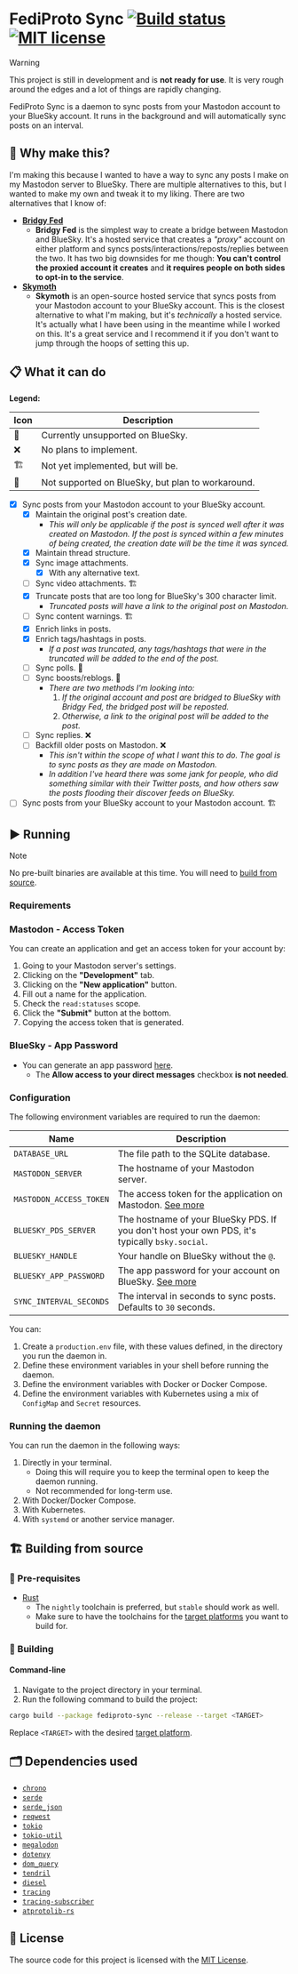 # FediProto Sync [![Build status](https://github.com/Smalls1652/fediproto-sync/actions/workflows/build.yml/badge.svg?branch=main)](https://github.com/Smalls1652/fediproto-sync/actions/workflows/build.yml) [![MIT license](https://badgen.net/static/License/MIT/blue)](./LICENSE)

> [!WARNING]
> This project is still in development and is **not ready for use**. It is very rough around the edges and a lot of things are rapidly changing.

FediProto Sync is a daemon to sync posts from your Mastodon account to your BlueSky account. It runs in the background and will automatically sync posts on an interval.

## 🤔 Why make this?

I'm making this because I wanted to have a way to sync any posts I make on my Mastodon server to BlueSky. There are multiple alternatives to this, but I wanted to make my own and tweak it to my liking. There are two alternatives that I know of:

- [**Bridgy Fed**](https://github.com/snarfed/bridgy-fed)
  - **Bridgy Fed** is the simplest way to create a bridge between Mastodon and BlueSky. It's a hosted service that creates a *"proxy"* account on either platform and syncs posts/interactions/reposts/replies between the two. It has two big downsides for me though: **You can't control the proxied account it creates** and **it requires people on both sides to opt-in to the service**.
- [**Skymoth**](https://github.com/thilobillerbeck/skymoth)
  - **Skymoth** is an open-source hosted service that syncs posts from your Mastodon account to your BlueSky account. This is the closest alternative to what I'm making, but it's *technically* a hosted service. It's actually what I have been using in the meantime while I worked on this. It's a great service and I recommend it if you don't want to jump through the hoops of setting this up.

## 📋 What it can do

**Legend:**

| Icon | Description |
| --- | --- |
| 🛑 | Currently unsupported on BlueSky. |
| ❌ | No plans to implement. |
| 🏗️ | Not yet implemented, but will be. |
| 🚧 | Not supported on BlueSky, but plan to workaround. |

- [x] Sync posts from your Mastodon account to your BlueSky account.
  - [x] Maintain the original post's creation date.
    - *This will only be applicable if the post is synced well after it was created on Mastodon. If the post is synced within a few minutes of being created, the creation date will be the time it was synced.*
  - [x] Maintain thread structure.
  - [x] Sync image attachments.
    - [x] With any alternative text.
  - [ ] Sync video attachments. 🏗️
  - [x] Truncate posts that are too long for BlueSky's 300 character limit.
    - *Truncated posts will have a link to the original post on Mastodon.*
  - [ ] Sync content warnings. 🏗️
  - [x] Enrich links in posts.
  - [x] Enrich tags/hashtags in posts.
    - *If a post was truncated, any tags/hashtags that were in the truncated will be added to the end of the post.*
  - [ ] Sync polls. 🛑
  - [ ] Sync boosts/reblogs. 🚧
    - *There are two methods I'm looking into:*
        1. *If the original account and post are bridged to BlueSky with Bridgy Fed, the bridged post will be reposted.*
        2. *Otherwise, a link to the original post will be added to the post.*
  - [ ] Sync replies. ❌
  - [ ] Backfill older posts on Mastodon. ❌
    - *This isn't within the scope of what I want this to do. The goal is to sync posts as they are made on Mastodon.*
    - *In addition I've heard there was some jank for people, who did something similar with their Twitter posts, and how others saw the posts flooding their discover feeds on BlueSky.*
- [ ] Sync posts from your BlueSky account to your Mastodon account. 🏗 ️

## ▶️ Running

> [!NOTE]
> No pre-built binaries are available at this time. You will need to [build from source](#️-building-from-source).

### Requirements

### Mastodon - Access Token

You can create an application and get an access token for your account by:

1. Going to your Mastodon server's settings.
2. Clicking on the **"Development"** tab.
3. Clicking on the **"New application"** button.
4. Fill out a name for the application.
5. Check the `read:statuses` scope.
6. Click the **"Submit"** button at the bottom.
7. Copying the access token that is generated.

### BlueSky - App Password

- You can generate an app password [here](https://bsky.app/settings/app-passwords).
  - The **Allow access to your direct messages** checkbox **is not needed**.

### Configuration

The following environment variables are required to run the daemon:

| Name | Description |
| --- | --- |
| `DATABASE_URL` | The file path to the SQLite database. |
| `MASTODON_SERVER` | The hostname of your Mastodon server. |
| `MASTODON_ACCESS_TOKEN` | The access token for the application on Mastodon. [See more](#mastodon---access-token) |
| `BLUESKY_PDS_SERVER` | The hostname of your BlueSky PDS. If you don't host your own PDS, it's typically `bsky.social`. |
| `BLUESKY_HANDLE` | Your handle on BlueSky without the `@`. |
| `BLUESKY_APP_PASSWORD` | The app password for your account on BlueSky. [See more](#bluesky---app-password) |
| `SYNC_INTERVAL_SECONDS` | The interval in seconds to sync posts. Defaults to `30` seconds. |

You can:

1. Create a `production.env` file, with these values defined, in the directory you run the daemon in.
2. Define these environment variables in your shell before running the daemon.
3. Define the environment variables with Docker or Docker Compose.
4. Define the environment variables with Kubernetes using a mix of `ConfigMap` and `Secret` resources.

### Running the daemon

You can run the daemon in the following ways:

1. Directly in your terminal.
    - Doing this will require you to keep the terminal open to keep the daemon running.
    - Not recommended for long-term use.
2. With Docker/Docker Compose.
3. With Kubernetes.
4. With `systemd` or another service manager.

## 🏗️ Building from source

### 🧰 Pre-requisites

- [Rust](https://www.rust-lang.org/tools/install)
  - The `nightly` toolchain is preferred, but `stable` should work as well.
  - Make sure to have the toolchains for the [target platforms](https://doc.rust-lang.org/nightly/rustc/platform-support.html) you want to build for.

### 🧱 Building

#### Command-line

1. Navigate to the project directory in your terminal.
2. Run the following command to build the project:

```bash
cargo build --package fediproto-sync --release --target <TARGET>
```

Replace `<TARGET>` with the desired [target platform](https://doc.rust-lang.org/nightly/rustc/platform-support.html).

## 🗂️ Dependencies used

- [`chrono`](https://crates.io/crates/chrono)
- [`serde`](https://crates.io/crates/serde)
- [`serde_json`](https://crates.io/crates/serde_json)
- [`reqwest`](https://crates.io/crates/reqwest)
- [`tokio`](https://crates.io/crates/tokio)
- [`tokio-util`](https://crates.io/crates/tokio-util)
- [`megalodon`](https://crates.io/crates/megalodon)
- [`dotenvy`](https://crates.io/crates/dotenvy)
- [`dom_query`](https://crates.io/crates/dom_query)
- [`tendril`](https://crates.io/crates/tendril)
- [`diesel`](https://crates.io/crates/diesel)
- [`tracing`](https://crates.io/crates/tracing)
- [`tracing-subscriber`](https://crates.io/crates/tracing-subscriber)
- [`atprotolib-rs`](https://github.com/Smalls1652/atprotolib-rs)

## 🤝 License

The source code for this project is licensed with the [MIT License](LICENSE).
